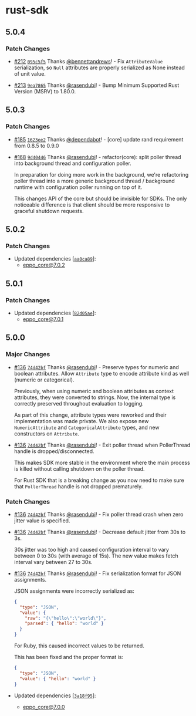 # rust-sdk

## 5.0.4

### Patch Changes

- [#212](https://github.com/Eppo-exp/eppo-multiplatform/pull/212) [`095c5f5`](https://github.com/Eppo-exp/eppo-multiplatform/commit/095c5f54b48a8d41bae53125507a9939ae5ce9ec) Thanks [@bennettandrews](https://github.com/bennettandrews)! - Fix `AttributeValue` serialization, so `Null` attributes are properly serialized as None instead of unit value.

- [#213](https://github.com/Eppo-exp/eppo-multiplatform/pull/213) [`9ea7865`](https://github.com/Eppo-exp/eppo-multiplatform/commit/9ea78657dbbfe8fb733dd67fb71357872db9f8b2) Thanks [@rasendubi](https://github.com/rasendubi)! - Bump Minimum Supported Rust Version (MSRV) to 1.80.0.

## 5.0.3

### Patch Changes

- [#185](https://github.com/Eppo-exp/eppo-multiplatform/pull/185) [`1623ee2`](https://github.com/Eppo-exp/eppo-multiplatform/commit/1623ee215be5f07075f25a7c7413697082fd90cc) Thanks [@dependabot](https://github.com/apps/dependabot)! - [core] update rand requirement from 0.8.5 to 0.9.0

- [#168](https://github.com/Eppo-exp/eppo-multiplatform/pull/168) [`9d40446`](https://github.com/Eppo-exp/eppo-multiplatform/commit/9d40446c2346ac0869566699100baf69287da560) Thanks [@rasendubi](https://github.com/rasendubi)! - refactor(core): split poller thread into background thread and configuration poller.

  In preparation for doing more work in the background, we're refactoring poller thread into a more generic background thread / background runtime with configuration poller running on top of it.

  This changes API of the core but should be invisible for SDKs. The only noticeable difference is that client should be more responsive to graceful shutdown requests.

## 5.0.2

### Patch Changes

- Updated dependencies [[`aa0ca89`](https://github.com/Eppo-exp/eppo-multiplatform/commit/aa0ca8912bab269613d3da25c06f81b1f19ffb36)]:
  - eppo_core@7.0.2

## 5.0.1

### Patch Changes

- Updated dependencies [[`82d05ae`](https://github.com/Eppo-exp/eppo-multiplatform/commit/82d05aea0263639be56ba5667500f6940b4832ab)]:
  - eppo_core@7.0.1

## 5.0.0

### Major Changes

- [#136](https://github.com/Eppo-exp/eppo-multiplatform/pull/136) [`74d42bf`](https://github.com/Eppo-exp/eppo-multiplatform/commit/74d42bf1afab1509b87711f0d62e730c8b51e996) Thanks [@rasendubi](https://github.com/rasendubi)! - Preserve types for numeric and boolean attributes. Allow `Attribute` type to encode attribute kind as well (numeric or categorical).

  Previously, when using numeric and boolean attributes as context attributes, they were converted to strings. Now, the internal type is correctly preserved throughout evaluation to logging.

  As part of this change, attribute types were reworked and their implementation was made private. We also expose new `NumericAttribute` and `CategoricalAttribute` types, and new constructors on `Attribute`.

- [#136](https://github.com/Eppo-exp/eppo-multiplatform/pull/136) [`74d42bf`](https://github.com/Eppo-exp/eppo-multiplatform/commit/74d42bf1afab1509b87711f0d62e730c8b51e996) Thanks [@rasendubi](https://github.com/rasendubi)! - Exit poller thread when PollerThread handle is dropped/disconnected.

  This makes SDK more stable in the environment where the main process is killed without calling shutdown on the poller thread.

  For Rust SDK that is a breaking change as you now need to make sure that `PollerThread` handle is not dropped prematurely.

### Patch Changes

- [#136](https://github.com/Eppo-exp/eppo-multiplatform/pull/136) [`74d42bf`](https://github.com/Eppo-exp/eppo-multiplatform/commit/74d42bf1afab1509b87711f0d62e730c8b51e996) Thanks [@rasendubi](https://github.com/rasendubi)! - Fix poller thread crash when zero jitter value is specified.

- [#136](https://github.com/Eppo-exp/eppo-multiplatform/pull/136) [`74d42bf`](https://github.com/Eppo-exp/eppo-multiplatform/commit/74d42bf1afab1509b87711f0d62e730c8b51e996) Thanks [@rasendubi](https://github.com/rasendubi)! - Decrease default jitter from 30s to 3s.

  30s jitter was too high and caused configuration interval to vary between 0 to 30s (with average of 15s). The new value makes fetch interval vary between 27 to 30s.

- [#136](https://github.com/Eppo-exp/eppo-multiplatform/pull/136) [`74d42bf`](https://github.com/Eppo-exp/eppo-multiplatform/commit/74d42bf1afab1509b87711f0d62e730c8b51e996) Thanks [@rasendubi](https://github.com/rasendubi)! - Fix serialization format for JSON assignments.

  JSON assignments were incorrectly serialized as:

  ```json
  {
    "type": "JSON",
    "value": {
      "raw": "{\"hello\":\"world\"}",
      "parsed": { "hello": "world" }
    }
  }
  ```

  For Ruby, this caused incorrect values to be returned.

  This has been fixed and the proper format is:

  ```json
  {
    "type": "JSON",
    "value": { "hello": "world" }
  }
  ```

- Updated dependencies [[`3a18f95`](https://github.com/Eppo-exp/eppo-multiplatform/commit/3a18f95f0aa25030aeba6676b76e20862a5fcead)]:
  - eppo_core@7.0.0
